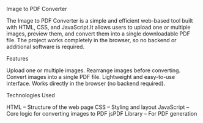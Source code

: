 Image to PDF Converter

The Image to PDF Converter is a simple and efficient web-based tool built with HTML, CSS, and JavaScript.It allows users to upload one or multiple images, preview them, and convert them into a single downloadable PDF file. The project works completely in the browser, so no backend or additional software is required.

Features

Upload one or multiple images.
Rearrange images before converting.
Convert images into a single PDF file.
Lightweight and easy-to-use interface.
Works directly in the browser (no backend required).

Technologies Used

HTML – Structure of the web page
CSS – Styling and layout
JavaScript – Core logic for converting images to PDF
jsPDF Library – For PDF generation
